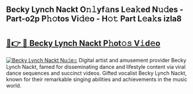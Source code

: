 ## Becky Lynch Nackt O𝚗𝚕yf𝚊ns L𝚎a𝚔ed N𝚞𝚍es - Part-o2p P𝚑𝚘tos Vi𝚍𝚎o - H𝚘𝚝 Part L𝚎a𝚔s izla8

# <h2><a href="http://kf5tbl9.oniu.top/?m=Becky+Lynch+Nackt">🔗👉 🔴 Becky Lynch Nackt P𝚑ot𝚘𝚜 V𝚒d𝚎o</a></h2>

[![Becky Lynch Nackt Nu𝚍e𝚜](https://i.imgur.com/0qMVB7G.gif)](http://kf5tbl9.oniu.top/?m=Becky+Lynch+Nackt)
Digital artist and amusement provider Becky Lynch Nackt, famed for disseminating dance and lifestyle content via viral dance sequences and succinct videos. Gifted vocalist Becky Lynch Nackt, known for their remarkable singing abilities and achievements in the music world.  
